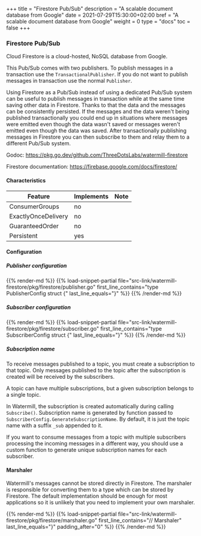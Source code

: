 +++
title = "Firestore Pub/Sub"
description = "A scalable document database from Google"
date = 2021-07-29T15:30:00+02:00
bref = "A scalable document database from Google"
weight = 0
type = "docs"
toc = false
+++

### Firestore Pub/Sub

Cloud Firestore is a cloud-hosted, NoSQL database from Google.

This Pub/Sub comes with two publishers. To publish messages in a transaction
use the `TransactionalPublisher`. If you do not want to publish messages in
transaction use the normal `Publisher`.

Using Firestore as a Pub/Sub instead of using a dedicated Pub/Sub system can be
useful to publish messages in transaction while at the same time saving other
data in Firestore. Thanks to that the data and the messages can be consistently
persisted. If the messages and the data weren't being published transactionally
you could end up in situations where messages were emitted even though the data
wasn't saved or messages weren't emitted even though the data was saved. After
transactionally publishing messages in Firestore you can then subscribe to them
and relay them to a different Pub/Sub system.

Godoc: <https://pkg.go.dev/github.com/ThreeDotsLabs/watermill-firestore>

Firestore documentation: <https://firebase.google.com/docs/firestore/>

#### Characteristics

| Feature             | Implements | Note |
| -------             | ---------- | ---- |
| ConsumerGroups      | no         |      |
| ExactlyOnceDelivery | no         |      |
| GuaranteedOrder     | no         |      |
| Persistent          | yes        |      |

#### Configuration

##### Publisher configuration

{{% render-md %}}
{{% load-snippet-partial file="src-link/watermill-firestore/pkg/firestore/publisher.go" first_line_contains="type PublisherConfig struct {" last_line_equals="}" %}}
{{% /render-md %}}

##### Subscriber configuration

{{% render-md %}}
{{% load-snippet-partial file="src-link/watermill-firestore/pkg/firestore/subscriber.go" first_line_contains="type SubscriberConfig struct {" last_line_equals="}" %}}
{{% /render-md %}}

##### Subscription name

To receive messages published to a topic, you must create a subscription to
that topic. Only messages published to the topic after the subscription is
created will be received by the subscribers.

A topic can have multiple subscriptions, but a given subscription belongs to a
single topic.

In Watermill, the subscription is created automatically during calling
`Subscribe()`. Subscription name is generated by function passed to
`SubscriberConfig.GenerateSubscriptionName`. By default, it is just the topic
name with a suffix `_sub` appended to it.

If you want to consume messages from a topic with multiple subscribers
processing the incoming messages in a different way, you should use a custom
function to generate unique subscription names for each subscriber.

#### Marshaler

Watermill's messages cannot be stored directly in Firestore. The marshaler is
responsible for converting them to a type which can be stored by Firestore.
The default implementation should be enough for most applications so it is
unlikely that you need to implement your own marshaler.

{{% render-md %}}
{{% load-snippet-partial file="src-link/watermill-firestore/pkg/firestore/marshaler.go" first_line_contains="// Marshaler" last_line_equals="}" padding_after="0" %}}
{{% /render-md %}}


